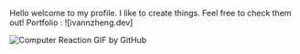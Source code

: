 Hello welcome to my profile. I like to create things. Feel free to check them out!
Portfolio : ![ivannzheng.dev]


![Computer Reaction GIF by GitHub](https://github.com/user-attachments/assets/52a4895f-119a-4c0d-a7ec-0d2cd7ce5e4c)
